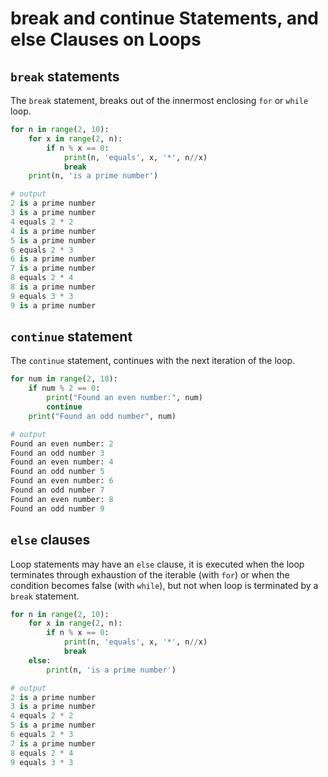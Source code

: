 # break and continue Statements, and else Clauses on Loops



## `break` statements

The `break` statement, breaks out of the innermost enclosing `for` or `while` loop.

```python
for n in range(2, 10):
    for x in range(2, n):
        if n % x == 0:
            print(n, 'equals', x, '*', n//x)
            break 
    print(n, 'is a prime number')

# output
2 is a prime number
3 is a prime number
4 equals 2 * 2
4 is a prime number
5 is a prime number
6 equals 2 * 3
6 is a prime number
7 is a prime number
8 equals 2 * 4
8 is a prime number
9 equals 3 * 3
9 is a prime number
```

## `continue` statement

The `continue` statement, continues with the next iteration of the loop.

```python
for num in range(2, 10):
    if num % 2 == 0:
        print("Found an even number:", num)
        continue
    print("Found an odd number", num)

# output
Found an even number: 2
Found an odd number 3
Found an even number: 4
Found an odd number 5
Found an even number: 6
Found an odd number 7
Found an even number: 8
Found an odd number 9    
```

## `else` clauses

Loop statements may have an `else` clause, it is executed when the loop terminates through exhaustion of the iterable (with `for`) or when the condition becomes false (with `while`), but not when loop is terminated by a `break` statement.

```python
for n in range(2, 10):
    for x in range(2, n):
        if n % x == 0:
            print(n, 'equals', x, '*', n//x)
            break 
    else:
        print(n, 'is a prime number')

# output
2 is a prime number
3 is a prime number
4 equals 2 * 2
5 is a prime number
6 equals 2 * 3
7 is a prime number
8 equals 2 * 4
9 equals 3 * 3
```